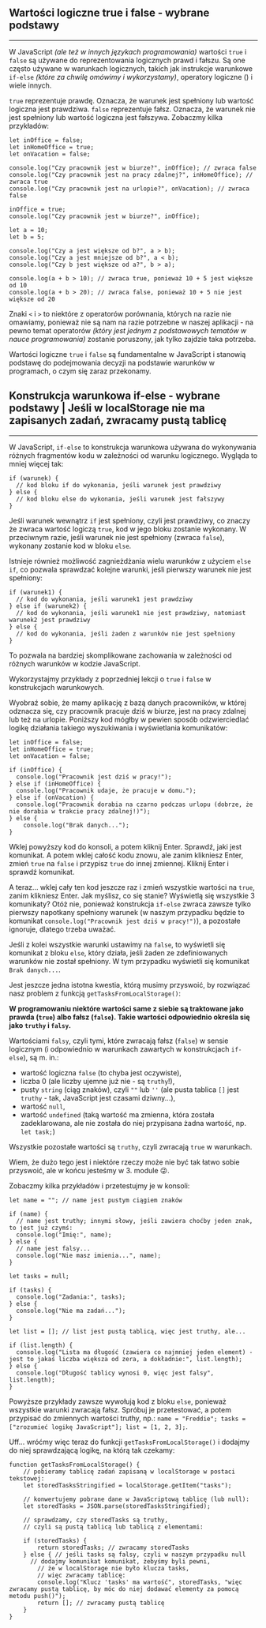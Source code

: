 ## Wartości logiczne true i false - wybrane podstawy

---

W JavaScript *(ale też w innych językach programowania)* wartości `true` i `false` są używane do reprezentowania logicznych prawd i fałszu. Są one często używane w warunkach logicznych, takich jak instrukcje warunkowe `if-else` *(które za chwilę omówimy i wykorzystamy)*, operatory logiczne () i wiele innych.

`true` reprezentuje prawdę. Oznacza, że warunek jest spełniony lub wartość logiczna jest prawdziwa. `false` reprezentuje fałsz. Oznacza, że warunek nie jest spełniony lub wartość logiczna jest fałszywa. Zobaczmy kilka przykładów:

```
let inOffice = false;
let inHomeOffice = true;
let onVacation = false;

console.log("Czy pracownik jest w biurze?", inOffice); // zwraca false
console.log("Czy pracownik jest na pracy zdalnej?", inHomeOffice); // zwraca true
console.log("Czy pracownik jest na urlopie?", onVacation); // zwraca false

inOffice = true;
console.log("Czy pracownik jest w biurze?", inOffice);
```

```
let a = 10;
let b = 5;

console.log("Czy a jest większe od b?", a > b);
console.log("Czy a jest mniejsze od b?", a < b);
console.log("Czy b jest większe od a?", b > a);

console.log(a + b > 10); // zwraca true, ponieważ 10 + 5 jest większe od 10
console.log(a + b > 20); // zwraca false, ponieważ 10 + 5 nie jest większe od 20
```

Znaki `<` i `>` to niektóre z operatorów porównania, których na razie nie omawiamy, ponieważ nie są nam na razie potrzebne w naszej aplikacji - na pewno temat operatorów *(który jest jednym z podstawowych tematów w nauce programowania)* zostanie poruszony, jak tylko zajdzie taka potrzeba.

Wartości logiczne `true` i `false` są fundamentalne w JavaScript i stanowią podstawę do podejmowania decyzji na podstawie warunków w programach, o czym się zaraz przekonamy.

## Konstrukcja warunkowa if-else - wybrane podstawy | Jeśli w localStorage nie ma zapisanych zadań, zwracamy pustą tablicę

---

W JavaScript, `if-else` to konstrukcja warunkowa używana do wykonywania różnych fragmentów kodu w zależności od warunku logicznego. Wygląda to mniej więcej tak:

```
if (warunek) {
  // kod bloku if do wykonania, jeśli warunek jest prawdziwy
} else {
  // kod bloku else do wykonania, jeśli warunek jest fałszywy
}
```

Jeśli warunek wewnątrz `if` jest spełniony, czyli jest prawdziwy, co znaczy że zwraca wartość logiczą `true`, kod w jego bloku zostanie wykonany. W przeciwnym razie, jeśli warunek nie jest spełniony (zwraca `false`), wykonany zostanie kod w bloku `else`.

Istnieje również możliwość zagnieżdżania wielu warunków z użyciem `else if`, co pozwala sprawdzać kolejne warunki, jeśli pierwszy warunek nie jest spełniony:

```
if (warunek1) {
  // kod do wykonania, jeśli warunek1 jest prawdziwy
} else if (warunek2) {
  // kod do wykonania, jeśli warunek1 nie jest prawdziwy, natomiast warunek2 jest prawdziwy
} else {
  // kod do wykonania, jeśli żaden z warunków nie jest spełniony
}
```

To pozwala na bardziej skomplikowane zachowania w zależności od różnych warunków w kodzie JavaScript.

Wykorzystajmy przykłady z poprzedniej lekcji o `true` i `false` w konstrukcjach warunkowych.

Wyobraź sobie, że mamy aplikację z bazą danych pracowników, w której odznacza się, czy pracownik pracuje dziś w biurze, jest na pracy zdalnej lub też na urlopie. Poniższy kod mógłby w pewien sposób odzwierciedlać logikę działania takiego wyszukiwania i wyświetlania komunikatów:

```
let inOffice = false;
let inHomeOffice = true;
let onVacation = false;

if (inOffice) {
  console.log("Pracownik jest dziś w pracy!");
} else if (inHomeOffice) {
  console.log("Pracownik udaje, że pracuje w domu.");
} else if (onVacation) {
  console.log("Pracownik dorabia na czarno podczas urlopu (dobrze, że nie dorabia w trakcie pracy zdalnej!)");
} else {
	console.log("Brak danych...");
}
```

Wklej powyższy kod do konsoli, a potem kliknij Enter. Sprawdź, jaki jest komunikat. A potem wklej całość kodu znowu, ale zanim klikniesz Enter, zmień `true` na `false` i przypisz `true` do innej zmiennej. Kliknij Enter i sprawdź komunikat.

A teraz... wklej cały ten kod jeszcze raz i zmień wszystkie wartości na `true`, zanim klikniesz Enter. Jak myślisz, co się stanie? Wyświetlą się wszystkie 3 komunikaty? Otóż nie, ponieważ konstrukcja `if-else` zwraca zawsze tylko pierwszy napotkany spełniony warunek (w naszym przypadku będzie to komunikat `console.log("Pracownik jest dziś w pracy!")`), a pozostałe ignoruje, dlatego trzeba uważać.

Jeśli z kolei wszystkie warunki ustawimy na `false`, to wyświetli się komunikat z bloku `else`, który działa, jeśli żaden ze zdefiniowanych warunków nie został spełniony. W tym przypadku wyświetli się komunikat `Brak danych...`.

Jest jeszcze jedna istotna kwestia, którą musimy przyswoić, by rozwiązać nasz problem z funkcją `getTasksFromLocalStorage()`:

**W programowaniu niektóre wartości same z siebie są traktowane jako prawda (`true`) albo fałsz (`false`). Takie wartości odpowiednio określa się jako `truthy` i `falsy`.**

Wartościami `falsy`, czyli tymi, które zwracają fałsz (`false`) w sensie logicznym (i odpowiednio w warunkach zawartych w konstrukcjach `if-else`), są m. in.:

- wartość logiczna `false` (to chyba jest oczywiste), 
- liczba 0 (ale liczby ujemne już nie - są `truthy`!),
- pusty `string` (ciąg znaków), czyli `""` lub `''` (ale pusta tablica `[]` jest `truthy` - tak, JavaScript jest czasami dziwny...),
- wartość `null`,
- wartość `undefined` (taką wartość ma zmienna, która została zadeklarowana, ale nie została do niej przypisana żadna wartość, np. `let task;`)  

Wszystkie pozostałe wartości są `truthy`, czyli zwracają `true` w warunkach.

Wiem, że dużo tego jest i niektóre rzeczy może nie być tak łatwo sobie przyswoić, ale w końcu jesteśmy w 3. module 😜.

Zobaczmy kilka przykładów i przetestujmy je w konsoli:

```
let name = ""; // name jest pustym ciągiem znaków

if (name) {
  // name jest truthy; innymi słowy, jeśli zawiera choćby jeden znak, to jest już czymś:
  console.log("Imię:", name);
} else {
  // name jest falsy...
  console.log("Nie masz imienia...", name);
}

let tasks = null;

if (tasks) {
  console.log("Zadania:", tasks);
} else {
  console.log("Nie ma zadań...");
}

let list = []; // list jest pustą tablicą, więc jest truthy, ale...

if (list.length) {
  console.log("Lista ma długość (zawiera co najmniej jeden element) - jest to jakaś liczba większa od zera, a dokładnie:", list.length);
} else {
  console.log("Długość tablicy wynosi 0, więc jest falsy", list.length);
}
```

Powyższe przykłady zawsze wywołują kod z bloku `else`, ponieważ wszystkie warunki zwracają fałsz. Spróbuj je przetestować, a potem przypisać do zmiennych wartości truthy, np.: `name = "Freddie"; tasks = ["zrozumieć logikę JavaScript"]; list = [1, 2, 3];`.

Uff... wróćmy więc teraz do funkcji `getTasksFromLocalStorage()` i dodajmy do niej sprawdzającą logikę, na którą tak czekamy:

```
function getTasksFromLocalStorage() {
	// pobieramy tablicę zadań zapisaną w localStorage w postaci tekstowej:
	let storedTasksStringified = localStorage.getItem("tasks");

	// konwertujemy pobrane dane w JavaScriptową tablicę (lub null):
	let storedTasks = JSON.parse(storedTasksStringified);

	// sprawdzamy, czy storedTasks są truthy,
	// czyli są pustą tablicą lub tablicą z elementami:
	
	if (storedTasks) {
		return storedTasks; // zwracamy storedTasks
	} else { // jeśli tasks są falsy, czyli w naszym przypadku null
	  // dodajmy komunikat komunikat, żebyśmy byli pewni,
		// że w localStorage nie było klucza tasks,
		// więc zwracamy tablicę:
		console.log("Klucz 'tasks' ma wartość", storedTasks, "więc zwracamy pustą tablicę, by móc do niej dodawać elementy za pomocą metodu push()");
		return []; // zwracamy pustą tablicę
	}
}
```